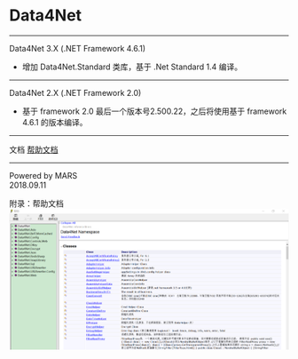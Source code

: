 Data4Net
===
---

Data4Net 3.X (.NET Framework 4.6.1)
* 增加 Data4Net.Standard 类库，基于 .Net Standard 1.4 编译。
---

Data4Net 2.X (.NET Framework 2.0)
* 基于 framework 2.0 最后一个版本号2.500.22，之后将使用基于 framework 4.6.1 的版本编译。
---

文档
[帮助文档](Data4Net.md)

---

Powered by MARS  
2018.09.11
  
  

附录：帮助文档
![doc_image](Document/doc_01.png)






